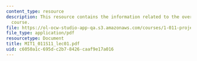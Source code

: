 ```yaml
---
content_type: resource
description: This resource contains the information related to the overview of the
  course.
file: https://ol-ocw-studio-app-qa.s3.amazonaws.com/courses/1-011-project-evaluation-spring-2011/c6050a1c695dc2b78426caaf9e17a016_MIT1_011S11_lec01.pdf
file_type: application/pdf
resourcetype: Document
title: MIT1_011S11_lec01.pdf
uid: c6050a1c-695d-c2b7-8426-caaf9e17a016
---
```

